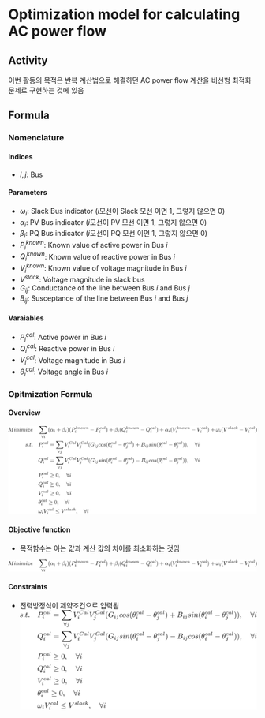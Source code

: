 # Optimization model for calculating AC power flow

## Activity
이번 활동의 목적은 반복 계산법으로 해결하던 AC power flow 계산을 비선형 최적화 문제로 구현하는 것에 있음

## Formula

### Nomenclature
#### Indices
- $i, j$: Bus
#### Parameters
- $\omega_{i}$: Slack Bus indicator ($i$모선이 Slack 모선 이면 1, 그렇지 않으면 0)
- $\alpha_{i}$: PV Bus indicator ($i$모선이 PV 모선 이면 1, 그렇지 않으면 0)
- $\beta_{i}$: PQ Bus indicator ($i$모선이 PQ 모선 이면 1, 그렇지 않으면 0)
- $P^{known}_{i}$: Known value of active power in Bus $i$
- $Q^{known}_{i}$: Known value of reactive power in Bus $i$
- $V^{known}_{i}$: Known value of voltage magnitude in Bus $i$
- $V^{slack}$: Voltage magnitude in slack bus
- $G_{ij}$: Conductance of the line between Bus $i$ and Bus $j$
- $B_{ij}$: Susceptance of the line between Bus $i$ and Bus $j$

#### Varaiables
- $P^{cal}_{i}$: Active power in Bus $i$
- $Q^{cal}_{i}$: Reactive power in Bus $i$
- $V^{cal}_{i}$: Voltage magnitude in Bus $i$
- $\theta^{cal}_{i}$: Voltage angle in Bus $i$

### Opitmization Formula

#### Overview

![Formula_Overview](./etc/Formula_overview.svg)
<!-- 
$$
\begin{align*}
Minimize &\quad \sum_{\forall i}{ (\alpha_{i} + \beta_{i})(P^{known}_{i} - P^{cal}_{i}) + \beta_{i}(Q^{known}_{i} - Q^{cal}_{i}) +\alpha_{i}(V^{known}_{i} - V^{cal}_{i}) +\omega_{i}(V^{slack} - V^{cal}_{i}) }\\
\quad s.t. &\quad  P^{cal}_{i} = \sum_{\forall j}{V^{Cal}_{i}V^{Cal}_{j}(G_{ij}cos(\theta^{cal}_{i} - \theta^{cal}_{j}) + B_{ij}sin(\theta^{cal}_{i} - \theta^{cal}_{j}))}, \quad \forall i  \\
&\quad  Q^{cal}_{i} = \sum_{\forall j}{V^{Cal}_{i}V^{Cal}_{j}(G_{ij}sin(\theta^{cal}_{i} - \theta^{cal}_{j}) - B_{ij}cos(\theta^{cal}_{i} - \theta^{cal}_{j}))}, \quad \forall i \\
&\quad  P^{cal}_{i} \geq 0, \quad \forall i\\
&\quad  Q^{cal}_{i} \geq 0, \quad \forall i\\
&\quad  V^{cal}_{i} \geq 0, \quad \forall i\\
&\quad  \theta^{cal}_{i} \geq 0, \quad \forall i
\\
&\quad  \omega_{i}V^{cal}_{i} \leq V^{slack}, \quad \forall i
\end{align*}
$$
-->

#### Objective function
- 목적함수는 아는 값과 계산 값의 차이를 최소화하는 것임

![Obj](./etc/Objective_fn.svg)
<!-- 
$$
\begin{align*}
Minimize &\quad \sum_{\forall i}{ (\alpha_{i} + \beta_{i})(P^{known}_{i} - P^{cal}_{i}) + \beta_{i}(Q^{known}_{i} - Q^{cal}_{i}) +\alpha_{i}(V^{known}_{i} - V^{cal}_{i}) }
\end{align*}
$$
-->

#### Constraints
- 전력방정식이 제약조건으로 입력됨
![Constraints](./etc/constraints.svg)
<!--
$$
\begin{align*}
\quad s.t. &\quad  P^{cal}_{i} = \sum_{\forall j}{V^{Cal}_{i}V^{Cal}_{j}(G_{ij}cos(\theta^{cal}_{i} - \theta^{cal}_{j}) + B_{ij}sin(\theta^{cal}_{i} - \theta^{cal}_{j}))}, \quad \forall i  \\
&\quad  Q^{cal}_{i} = \sum_{\forall j}{V^{Cal}_{i}V^{Cal}_{j}(G_{ij}sin(\theta^{cal}_{i} - \theta^{cal}_{j}) - B_{ij}cos(\theta^{cal}_{i} - \theta^{cal}_{j}))}, \quad \forall i \\
&\quad  P^{cal}_{i} \geq 0, \quad \forall i\\
&\quad  Q^{cal}_{i} \geq 0, \quad \forall i\\
&\quad  V^{cal}_{i} \geq 0, \quad \forall i\\
&\quad  \theta^{cal}_{i} \geq 0, \quad \forall i
\end{align*}
$$
-->
